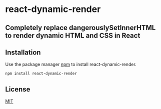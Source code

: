 # react-dynamic-render 
## Completely replace dangerouslySetInnerHTML to render dynamic HTML and CSS in React

## Installation

Use the package manager [npm](https://www.npmjs.com/package/react-dynamic-render) to install react-dynamic-render.

```bash
npm install react-dynamic-render
```

## License

[MIT](https://github.com/Kartik-Tomar/react-dynamic-render?tab=MIT-1-ov-file)